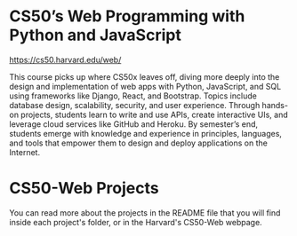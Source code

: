 # CS50’s Web Programming with Python and JavaScript

https://cs50.harvard.edu/web/

This course picks up where CS50x leaves off, diving more deeply into the design and implementation of web apps with Python, JavaScript, and SQL using frameworks like Django, React, and Bootstrap. Topics include database design, scalability, security, and user experience. Through hands-on projects, students learn to write and use APIs, create interactive UIs, and leverage cloud services like GitHub and Heroku. By semester’s end, students emerge with knowledge and experience in principles, languages, and tools that empower them to design and deploy applications on the Internet.

# CS50-Web Projects
You can read more about the projects in the README file that you will find inside each project's folder, or in the Harvard's CS50-Web webpage.